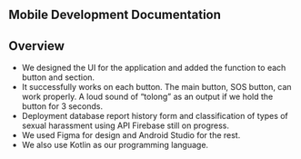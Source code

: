 ## Mobile Development Documentation

## Overview
- We designed the UI for the application and added the function to each button and section.
- It successfully works on each button. The main button, SOS button, can work properly. A loud sound of “tolong” as an output if we hold the button for 3 seconds.
- Deployment database report history form and classification of types of sexual harassment using API Firebase still on progress.
- We used Figma for design and Android Studio for the rest. 
- We also use Kotlin as our programming language.
